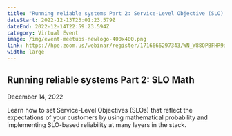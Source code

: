 ```yaml
---
title: "Running reliable systems Part 2: Service-Level Objective (SLO) Math"
dateStart: 2022-12-13T23:01:23.579Z
dateEnd: 2022-12-14T22:59:23.594Z
category: Virtual Event
image: /img/event-meetups-newlogo-400x400.png
link: https://hpe.zoom.us/webinar/register/1716666297343/WN_W88OPBFHR9adPaz5I6I0bQ
width: large
---
```

## Running reliable systems Part 2: SLO Math
D﻿ecember 14, 2022


Learn how to set Service-Level Objectives (SLOs) that reflect the expectations of your customers by using mathematical probability and implementing SLO-based reliability at many layers in the stack.